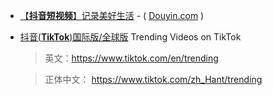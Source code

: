 
- [【**抖音短视频**】记录美好生活](https://www.douyin.com/) - ( [Douyin.com](https://www.douyin.com/) )

- [抖音(**TikTok**)国际版/全球版](https://www.tiktok.com/en/trending) Trending Videos on TikTok

  > 英文：https://www.tiktok.com/en/trending
 
  > 正体中文： https://www.tiktok.com/zh_Hant/trending
